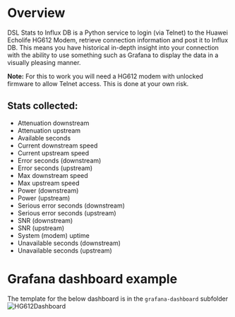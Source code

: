 # Overview

DSL Stats to Influx DB is a Python service to login (via Telnet) to the Huawei Echolife HG612 Modem, retrieve connection information and post it to Influx DB. This means you have historical in-depth insight into your connection with the ability to use something such as Grafana to display the data in a visually pleasing manner.

**Note:** For this to work you will need a HG612 modem with unlocked firmware to allow Telnet access. This is done at your own risk.

## Stats collected:

* Attenuation downstream
* Attenuation upstream
* Available seconds
* Current downstream speed
* Current upstream speed
* Error seconds (downstream)
* Error seconds (upstream)
* Max downstream speed
* Max upstream speed
* Power (downstream)
* Power (upstream)
* Serious error seconds (downstream)
* Serious error seconds (upstream)
* SNR (downstream)
* SNR (upstream)
* System (modem) uptime
* Unavailable seconds (downstream)
* Unavailable seconds (upstream)

# Grafana dashboard example
The template for the below dashboard is in the ```grafana-dashboard``` subfolder
![HG612Dashboard](https://user-images.githubusercontent.com/39700437/60748553-0c766d80-9f87-11e9-82c0-6dfa754d1970.png)
